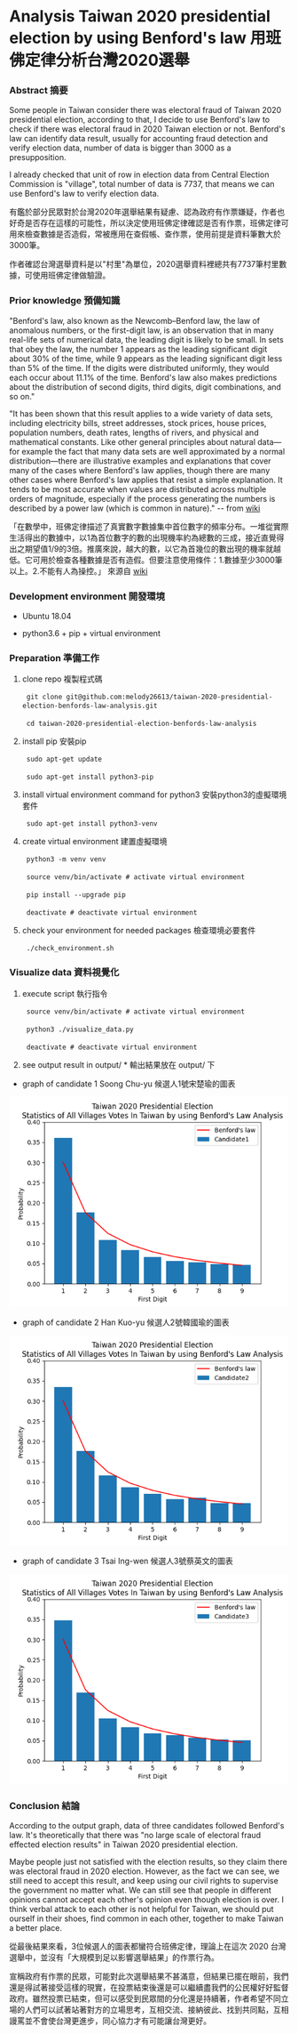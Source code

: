 # Analysis Taiwan 2020 presidential election by using Benford's law 用班佛定律分析台灣2020選舉


### Abstract 摘要

Some people in Taiwan consider there was electoral fraud of Taiwan 2020 presidential election, according to that, I decide to use Benford's law to check if there was electoral fraud in 2020 Taiwan election or not. Benford's law can identify data result, usually for accounting fraud detection and verify election data, number of data is bigger than 3000 as a presupposition.

I already checked that unit of row in election data from Central Election Commission is "village", total number of data is 7737, that means we can use Benford's law to verify election data.
    
有鑑於部分民眾對於台灣2020年選舉結果有疑慮、認為政府有作票嫌疑，作者也好奇是否存在這樣的可能性，所以決定使用班佛定律確認是否有作票，班佛定律可用來檢查數據是否造假，常被應用在查假帳、查作票，使用前提是資料筆數大於3000筆。

作者確認台灣選舉資料是以"村里"為單位，2020選舉資料裡總共有7737筆村里數據，可使用班佛定律做驗證。

### Prior knowledge 預備知識

"Benford's law, also known as the Newcomb–Benford law, the law of anomalous numbers, or the first-digit law, is an observation that in many real-life sets of numerical data, the leading digit is likely to be small. In sets that obey the law, the number 1 appears as the leading significant digit about 30% of the time, while 9 appears as the leading significant digit less than 5% of the time. If the digits were distributed uniformly, they would each occur about 11.1% of the time. Benford's law also makes predictions about the distribution of second digits, third digits, digit combinations, and so on."

"It has been shown that this result applies to a wide variety of data sets, including electricity bills, street addresses, stock prices, house prices, population numbers, death rates, lengths of rivers, and physical and mathematical constants. Like other general principles about natural data—for example the fact that many data sets are well approximated by a normal distribution—there are illustrative examples and explanations that cover many of the cases where Benford's law applies, though there are many other cases where Benford's law applies that resist a simple explanation. It tends to be most accurate when values are distributed across multiple orders of magnitude, especially if the process generating the numbers is described by a power law (which is common in nature)."
-- from [wiki](https://en.wikipedia.org/wiki/Benford%27s_law)

「在數學中，班佛定律描述了真實數字數據集中首位數字的頻率分布。一堆從實際生活得出的數據中，以1為首位數字的數的出現機率約為總數的三成，接近直覺得出之期望值1/9的3倍。推廣來說，越大的數，以它為首幾位的數出現的機率就越低。它可用於檢查各種數據是否有造假。但要注意使用條件：1.數據至少3000筆以上。2.不能有人為操控。」 來源自 [wiki](https://zh.wikipedia.org/wiki/%E6%9C%AC%E7%A6%8F%E7%89%B9%E5%AE%9A%E5%BE%8B)

### Development environment 開發環境

* Ubuntu 18.04

* python3.6 + pip + virtual environment


### Preparation 準備工作

1. clone repo 複製程式碼

        git clone git@github.com:melody26613/taiwan-2020-presidential-election-benfords-law-analysis.git

        cd taiwan-2020-presidential-election-benfords-law-analysis

2. install pip 安裝pip

        sudo apt-get update

        sudo apt-get install python3-pip

3. install virtual environment command for python3 安裝python3的虛擬環境套件

        sudo apt-get install python3-venv

4. create virtual environment 建置虛擬環境

        python3 -m venv venv
        
        source venv/bin/activate # activate virtual environment
        
        pip install --upgrade pip
        
        deactivate # deactivate virtual environment

5. check your environment for needed packages 檢查環境必要套件

        ./check_environment.sh

### Visualize data 資料視覺化

1. execute script 執行指令

        source venv/bin/activate # activate virtual environment
        
        python3 ./visualize_data.py
        
        deactivate # deactivate virtual environment
        
2. see output result in output/ * 輸出結果放在 output/ 下

* graph of candidate 1 Soong Chu-yu 候選人1號宋楚瑜的圖表

![image](https://github.com/melody26613/taiwan-2020-presidential-election-benfords-law-analysis/blob/master/output/Candidate1_宋楚瑜.png)

* graph of candidate 2 Han Kuo-yu 候選人2號韓國瑜的圖表

![image](https://github.com/melody26613/taiwan-2020-presidential-election-benfords-law-analysis/blob/master/output/Candidate2_韓國瑜.png)

* graph of candidate 3 Tsai Ing-wen 候選人3號蔡英文的圖表

![image](https://github.com/melody26613/taiwan-2020-presidential-election-benfords-law-analysis/blob/master/output/Candidate3_蔡英文.png)

### Conclusion 結論

According to the output graph, data of three candidates followed Benford's law. It's theoretically that there was "no large scale of electoral fraud effected election results" in Taiwan 2020 presidential election.

Maybe people just not satisfied with the election results, so they claim there was electoral fraud in 2020 election. However, as the fact we can see, we still need to accept this result, and keep using our civil rights to supervise the government no matter what. We can still see that people in different opinions cannot accept each other's opinion even though election is over. I think verbal attack to each other is not helpful for Taiwan, we should put ourself in their shoes, find common in each other, together to make Taiwan a better place.

從最後結果來看，3位候選人的圖表都蠻符合班佛定律，理論上在這次 2020 台灣選舉中，並沒有「大規模到足以影響選舉結果」的作票行為。

宣稱政府有作票的民眾，可能對此次選舉結果不甚滿意，但結果已擺在眼前，我們還是得試著接受這樣的現實，在投票結束後還是可以繼續盡我們的公民權好好監督政府。雖然投票已結束，但可以感受到民眾間的分化還是持續著，作者希望不同立場的人們可以試著站著對方的立場思考，互相交流、接納彼此、找到共同點，互相謾罵並不會使台灣更進步，同心協力才有可能讓台灣更好。